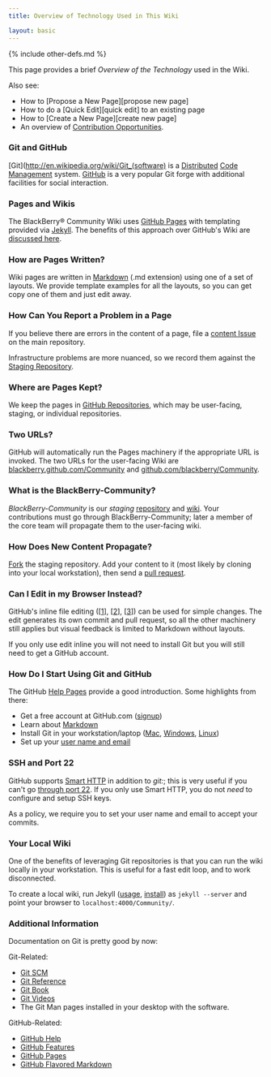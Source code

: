 ```yaml
---
title: Overview of Technology Used in This Wiki

layout: basic
---
```

{% include other-defs.md %}

This page provides a brief *Overview of the Technology* used in the Wiki.

Also see:
* How to [Propose a New Page][propose new page]
* How to do a [Quick Edit][quick edit] to an existing page
* How to [Create a New Page][create new page]
* An overview of [Contribution Opportunities](Contribute.html).

### Git and GitHub

[Git](http://en.wikipedia.org/wiki/Git_(software)
is a [Distributed](http://en.wikipedia.org/wiki/Distributed_revision_control)
[Code Management](http://en.wikipedia.org/wiki/Source_code_management) system.
[GitHub](http://en.wikipedia.org/wiki/GitHub) is a very popular Git forge with additional facilities for
social interaction.

### Pages and Wikis

The BlackBerry&reg; Community Wiki uses [GitHub Pages](http://help.github.com/pages/) with
templating provided via
[Jekyll](http://github.com/mojombo/jekyll/).
The benefits of this approach over GitHub's Wiki are [discussed here](http://supportforums.blackberry.com/t5/General-Open-Source-Topics/Community-Wiki-at-GitHub-Pages-or-Wiki/td-p/1466637).

### How are Pages Written?

Wiki pages are written in [Markdown](http://daringfireball.net/projects/markdown/) (.md extension)
using one of a set of layouts.
We provide template examples for all the layouts, so you can get copy one of them and just edit away.

### How Can You Report a Problem in a Page

If you believe there are errors in the content of a page, file a
[content Issue](https://github.com/blackberry/Community/issues?labels=content) on the main repository.

Infrastructure problems are more nuanced, so we record them against the
[Staging Repository](https://github.com/blackberry-community/Community/issues?labels=content).


### Where are Pages Kept?

We keep the pages in [GitHub Repositories](http://help.github.com/create-a-repo/),
which may be user-facing, staging, or individual repositories.

### Two URLs?

GitHub will automatically run the Pages machinery if the appropriate URL is invoked.
The two URLs for the user-facing Wiki are
[blackberry.github.com/Community](http://blackberry.github.com/Community)
and [github.com/blackberry/Community](https://github.com/blackberry/Community).

### What is the BlackBerry-Community?

*BlackBerry-Community* is our *staging*
[repository](https://github.com/blackberry-community/Community)
and [wiki](http://blackberry-community.github.com/Community).
Your contributions must go through BlackBerry-Community;
later a member of the core team will propagate them to the user-facing wiki.

### How Does New Content Propagate?

[Fork](http://help.github.com/fork-a-repo/) the staging repository.  Add your content to it (most likely
by cloning into your local workstation), then send a [pull request](http://help.github.com/send-pull-requests/).

### Can I Edit in my Browser Instead?

GitHub's inline file editing (\[[1]\], \[[2]\], \[[3]\]) can be used for simple changes.
The edit generates its own commit and pull request, so all the other machinery still applies
but visual feedback is limited to Markdown without layouts.

[1]: <https://github.com/blog/143-inline-file-editing> "Inline File Editing"
[2]: <https://github.com/blog/844-forking-with-the-edit-button> "Forking with the Edit Button"
[3]: <https://github.com/blog/905-edit-like-an-ace> "Edit Like an Ace"

If you only use edit inline you will not need to install Git
but you will still need to get a GitHub account.

### How Do I Start Using Git and GitHub

The GitHub [Help Pages](http://help.github.com) provide a good introduction.  Some highlights from there:

* Get a free account at GitHub.com ([signup](https://github.com/plans))
* Learn about [Markdown](http://github.github.com/github-flavored-markdown/)
* Install Git in your workstation/laptop ([Mac](http://help.github.com/mac-set-up-git/),
[Windows](http://help.github.com/win-set-up-git),
[Linux](http://help.github.com/linux-set-up-git))
* Set up your [user name and email](http://help.github.com/set-your-user-name-email-and-github-token/)

### SSH and Port 22

GitHub supports [Smart HTTP](https://github.com/blog/642-smart-http-support) in addition to _git:_;
this is very useful if you can't go [through port 22](http://help.github.com/ssh-issues/).
If you only use Smart HTTP, you do not _need_ to configure and setup SSH keys.

As a policy, we require you to set your user name and email to accept your commits.

### Your Local Wiki

One of the benefits of leveraging Git repositories
is that you can run the wiki locally in your workstation.
This is useful for a fast edit loop, and to work disconnected.

To create a local wiki, run Jekyll
([usage](https://github.com/mojombo/jekyll/wiki/Usage),
[install](https://github.com/mojombo/jekyll/wiki/Install/2ac4260c25de04e9215573c3424bd6ecdcdae9ef))
as `jekyll --server` and point your browser to `localhost:4000/Community/`.

### Additional Information

Documentation on Git is pretty good by now:

Git-Related:
 * [Git SCM](http://git-scm.com)
 * [Git Reference](http://git-scm.com/docs)
 * [Git Book](http://git-scm.com/book)
 * [Git Videos](http://git-scm.com/videos)
 * The Git Man pages installed in your desktop with the software.

GitHub-Related:
 * [GitHub Help](http://help.github.com/)
 * [GitHub Features](http://github.com/features)
 * [GitHub Pages](http://help.github.com/pages/)
 * [GitHub Flavored Markdown](http://github.github.com/github-flavored-markdown/)

